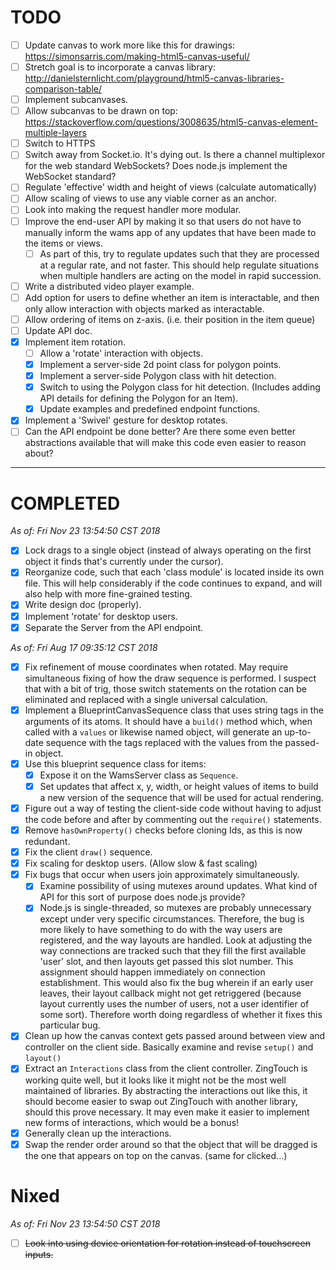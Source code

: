 # TODO

- [ ] Update canvas to work more like this for drawings: 
      <https://simonsarris.com/making-html5-canvas-useful/>
- [ ] Stretch goal is to incorporate a canvas library: 
      <http://danielsternlicht.com/playground/html5-canvas-libraries-comparison-table/>
- [ ] Implement subcanvases.
- [ ] Allow subcanvas to be drawn on top: 
      <https://stackoverflow.com/questions/3008635/html5-canvas-element-multiple-layers>
- [ ] Switch to HTTPS
- [ ] Switch away from Socket.io. It's dying out. Is there a channel multiplexor
        for the web standard WebSockets? Does node.js implement the WebSocket
        standard?
- [ ] Regulate 'effective' width and height of views (calculate automatically)
- [ ] Allow scaling of views to use any viable corner as an anchor.
- [ ] Look into making the request handler more modular.
- [ ] Improve the end-user API by making it so that users do not have to
      manually inform the wams app of any updates that have been made to the
      items or views.
  + [ ] As part of this, try to regulate updates such that they are processed at
        a regular rate, and not faster. This should help regulate situations
        when multiple handlers are acting on the model in rapid succession.
- [ ] Write a distributed video player example.
- [ ] Add option for users to define whether an item is interactable, and then
      only allow interaction with objects marked as interactable.
- [ ] Allow ordering of items on z-axis. (i.e. their position in the item queue)
- [ ] Update API doc.
- [X] Implement item rotation.
  + [ ] Allow a 'rotate' interaction with objects.
  + [X] Implement a server-side 2d point class for polygon points.
  + [X] Implement a server-side Polygon class with hit detection.
  + [X] Switch to using the Polygon class for hit detection. (Includes adding
    API details for defining the Polygon for an Item).
  + [X] Update examples and predefined endpoint functions.
- [X] Implement a 'Swivel' gesture for desktop rotates.
- [ ] Can the API endpoint be done better? Are there some even better
        abstractions available that will make this code even easier to reason
        about?

---

# COMPLETED

_As of: Fri Nov 23 13:54:50 CST 2018_

- [X] Lock drags to a single object (instead of always operating on the first
      object it finds that's currently under the cursor).
- [X] Reorganize code, such that each 'class module' is located inside its own
      file. This will help considerably if the code continues to expand, and
      will also help with more fine-grained testing.
- [X] Write design doc (properly).
- [X] Implement 'rotate' for desktop users.
- [X] Separate the Server from the API endpoint.

_As of: Fri Aug 17 09:35:12 CST 2018_

- [X] Fix refinement of mouse coordinates when rotated.
      May require simultaneous fixing of how the draw sequence is performed.
      I suspect that with a bit of trig, those switch statements on the rotation
      can be eliminated and replaced with a single universal calculation.
- [X] Implement a BlueprintCanvasSequence class that uses string tags in the
      arguments of its atoms. It should have a `build()` method which, when
      called with a `values` or likewise named object, will generate an
      up-to-date sequence with the tags replaced with the values from the
      passed-in object.
- [X] Use this blueprint sequence class for items:
  + [X] Expose it on the WamsServer class as `Sequence`.
  + [X] Set updates that affect x, y, width, or height values of items to build
        a new version of the sequence that will be used for actual rendering.
- [X] Figure out a way of testing the client-side code without having to adjust
      the code before and after by commenting out the `require()` statements.
- [X] Remove `hasOwnProperty()` checks before cloning Ids, as this is now 
      redundant.
- [X] Fix the client `draw()` sequence.
- [X] Fix scaling for desktop users. (Allow slow & fast scaling)
- [X] Fix bugs that occur when users join approximately simultaneously.
  + [X] Examine possibility of using mutexes around updates. What kind of API
        for this sort of purpose does node.js provide?
  + [X] Node.js is single-threaded, so mutexes are probably unnecessary except
        under very specific circumstances. Therefore, the bug is more likely to
        have something to do with the way users are registered, and the way
        layouts are handled. Look at adjusting the way connections are tracked
        such that they fill the first available 'user' slot, and then layouts
        get passed this slot number. This assignment should happen immediately
        on connection establishment.
        This would also fix the bug wherein if an early user leaves, their
        layout callback might not get retriggered (because layout currently uses
        the number of users, not a user identifier of some sort). Therefore
        worth doing regardless of whether it fixes this particular bug.
- [X] Clean up how the canvas context gets passed around between view and
      controller on the client side. Basically examine and revise `setup()` and
      `layout()`
- [X] Extract an `Interactions` class from the client controller. ZingTouch is 
      working quite well, but it looks like it might not be the most well
      maintained of libraries. By abstracting the interactions out like this, it
      should become easier to swap out ZingTouch with another library, should
      this prove necessary. It may even make it easier to implement new forms of
      interactions, which would be a bonus!
- [X] Generally clean up the interactions.
- [X] Swap the render order around so that the object that will be dragged is
      the one that appears on top on the canvas. (same for clicked...)

# Nixed

_As of: Fri Nov 23 13:54:50 CST 2018_

- [ ] ~~Look into using device orientation for rotation instead of touchscreen
      inputs.~~

